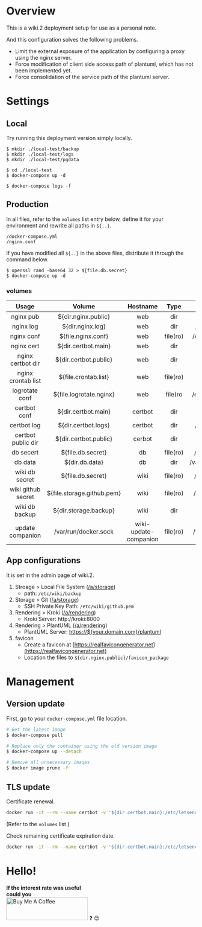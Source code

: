 # Overview
This is a wiki.2 deployment setup for use as a personal note.

And this configuration solves the following problems.
- Limit the external exposure of the application by configuring a proxy using the nginx server.
- Force modification of client side access path of plantuml, which has not been implemented yet.
- Force consolidation of the service path of the plantuml server.


# Settings
## Local
Try running this deployment version simply locally.
```
$ mkdir ./local-test/backup
$ mkdir ./local-test/logs
$ mkdir ./local-test/pgdata

$ cd ./local-test
$ docker-compose up -d

$ docker-compose logs -f
```

## Production 
In all files, refer to the `volumes` list entry below, define it for your environment and rewrite all paths in `${..}`.
```
/docker-compose.yml
/nginx.conf
```

If you have modified all `${..}` in the above files, distribute it through the command below.
```
$ openssl rand -base64 32 > ${file.db.secret}
$ docker-compose up -d
```

### volumes
| Usage | Volume | Hostname | Type | Binding |
|:---:|:---:|:---:|:---:|:---:|
| nginx pub | ${dir.nginx.public} | web | dir | /var/www/public |
| nginx log | ${dir.nginx.log} | web | dir | /usr/local/nginx/log |
| nginx conf | ${file.nginx.conf} | web | file(ro) | /etc/nginx/nginx.conf |
| nginx cert | ${dir.certbot.main} | web | dir | /etc/nginx/ssl |
| nginx certbot dir | ${dir.certbot.public} | web | dir | /var/www/certbot | 
| nginx crontab list | ${file.crontab.list} | web | file(ro) | /etc/cron.d/root:ro |
| logrotate conf | ${file.logrotate.nginx} | web | file(ro | /etc/logrotate.d/nginx |
| certbot conf | ${dir.certbot.main} | certbot | dir | /etc/letsencrypt |
| certbot log | ${dir.certbot.logs} | certbot | dir | /var/log/letsencrypt |
| certbot public dir | ${dir.certbot.public} | cerbot | dir | /var/www/certbot |
| db secert | ${file.db.secret} | db | file(ro) | /etc/wiki/.db-secret |
| db data | ${dir.db.data} | db | dir | /var/lib/postgresql/data |
| wiki db secret | ${file.db.secret} | wiki | file(ro) | /etc/wiki/.db-secret |
| wiki github secret | ${file.storage.github.pem} | wiki | file(ro) | /etc/wiki/github.pem |
| wiki db backup | ${dir.storage.backup} | wiki | dir | /etc/wiki/backup |
| update companion | /var/run/docker.sock | wiki-update-companion | file(ro) | /var/run/docker.sock |

## App configurations
It is set in the admin page of wiki.2.

1. Stroage > Local File System ([/a/storage](https://docs.requarks.io/storage))
    * path: `/etc/wiki/backup`
1. Storage > Git ([/a/storage](https://docs.requarks.io/storage/git))
    * SSH Private Key Path: `/etc/wiki/github.pem`
1. Rendering > Kroki ([/a/rendering](https://docs.requarks.io/en/rendering))
    * Kroki Server: http://kroki:8000
1. Rendering > PlantUML ([/a/rendering](https://docs.requarks.io/en/rendering))
    * PlantUML Server: [https://${your.domain.com}/plantuml](https://plantuml.requarks.io)
1. favicon
    * Create a favicon at [https://realfavicongenerator.net](https://realfavicongenerator.net)
    * Location the files to `${dir.nginx.public}/favicon_package`


# Management

## Version update
First, go to your `docker-compose.yml` file location.
```sh
# Get the latest image
$ docker-compose pull

# Replace only the container using the old version image
$ docker-compose up --detach

# Remove all unnecessary images
$ docker image prune -f
```

## TLS update

Certificate renewal.
```sh
docker run -it --rm --name certbot -v '${dir.certbot.main}:/etc/letsencrypt' -v '${dir.certbot.logs}:/var/log/letsencrypt' -v '${dir.certbot.public}:/var/www/certbot' certbot/certbot renew --server https://acme-v02.api.letsencrypt.org/directory --cert-name ${your.domain.com}
```
(Refer to the `volumes` list )

Check remaining certificate expiration date.
```sh
docker run -it --rm --name certbot -v '${dir.certbot.main}:/etc/letsencrypt' -v '${dir.certbot.logs}:/var/log/letsencrypt' -v '${dir.certbot.public}:/var/www/certbot' certbot/certbot certificates
```


# Hello!
**If the interest rate was useful**   
**could you**  
<a href="https://www.buymeacoffee.com/deanly" target="_blank"><img src="https://cdn.buymeacoffee.com/buttons/v2/lato-yellow.png" alt="Buy Me A Coffee" style="height: 60px !important;width: 217px !important;" ></a> :question: :heart_eyes:  
